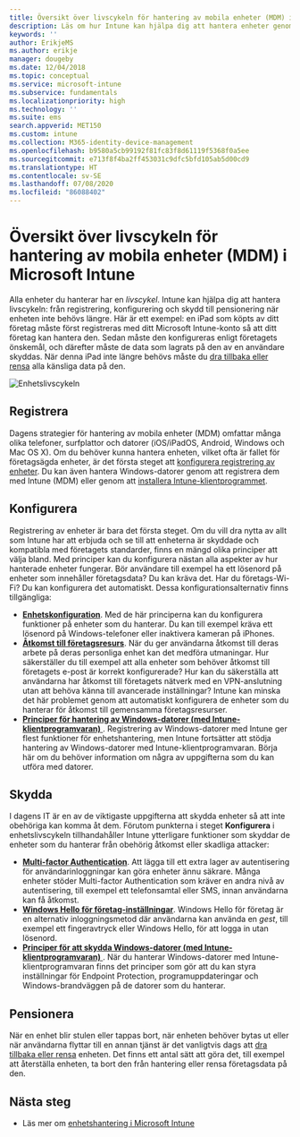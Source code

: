 ```yaml
---
title: Översikt över livscykeln för hantering av mobila enheter (MDM) i Microsoft Intune
description: Läs om hur Intune kan hjälpa dig att hantera enheter genom hela livscykeln – från registrering till konfiguration och slutligen pensionering.
keywords: ''
author: ErikjeMS
ms.author: erikje
manager: dougeby
ms.date: 12/04/2018
ms.topic: conceptual
ms.service: microsoft-intune
ms.subservice: fundamentals
ms.localizationpriority: high
ms.technology: ''
ms.suite: ems
search.appverid: MET150
ms.custom: intune
ms.collection: M365-identity-device-management
ms.openlocfilehash: b9580a5cb99192f81fc83f8d61119f5368f0a5ee
ms.sourcegitcommit: e713f8f4ba2ff453031c9dfc5bfd105ab5d00cd9
ms.translationtype: HT
ms.contentlocale: sv-SE
ms.lasthandoff: 07/08/2020
ms.locfileid: "86088402"
---
```

# <a name="overview-of-the-microsoft-intune-mobile-device-management-mdm-lifecycle"></a>Översikt över livscykeln för hantering av mobila enheter (MDM) i Microsoft Intune

Alla enheter du hanterar har en *livscykel*. Intune kan hjälpa dig att hantera livscykeln: från registrering, konfigurering och skydd till pensionering när enheten inte behövs längre. Här är ett exempel: en iPad som köpts av ditt företag måste först registreras med ditt Microsoft Intune-konto så att ditt företag kan hantera den. Sedan måste den konfigureras enligt företagets önskemål, och därefter måste de data som lagrats på den av en användare skyddas. När denna iPad inte längre behövs måste du [dra tillbaka eller rensa](https://docs.microsoft.com/mem/intune/remote-actions/devices-wipe) alla känsliga data på den.

![Enhetslivscykeln](./media/device-lifecycle/device-lifecycle.png "Intune-enhetslivscykeln")

## <a name="enroll"></a>Registrera

Dagens strategier för hantering av mobila enheter (MDM) omfattar många olika telefoner, surfplattor och datorer (iOS/iPadOS, Android, Windows och Mac OS X). Om du behöver kunna hantera enheten, vilket ofta är fallet för företagsägda enheter, är det första steget att [konfigurera registrering av enheter](../enrollment/device-enrollment.md). Du kan även hantera Windows-datorer genom att registrera dem med Intune (MDM) eller genom att [installera Intune-klientprogrammet](manage-windows-pcs-with-microsoft-intune.md).

## <a name="configure"></a>Konfigurera

Registrering av enheter är bara det första steget. Om du vill dra nytta av allt som Intune har att erbjuda och se till att enheterna är skyddade och kompatibla med företagets standarder, finns en mängd olika principer att välja bland. Med principer kan du konfigurera nästan alla aspekter av hur hanterade enheter fungerar. Bör användare till exempel ha ett lösenord på enheter som innehåller företagsdata? Du kan kräva det. Har du företags-Wi-Fi? Du kan konfigurera det automatiskt. Dessa konfigurationsalternativ finns tillgängliga:

- [**Enhetskonfiguration**](../configuration/device-profiles.md). Med de här principerna kan du konfigurera funktioner på enheter som du hanterar. Du kan till exempel kräva ett lösenord på Windows-telefoner eller inaktivera kameran på iPhones.
- [**Åtkomst till företagsresurs**](../configuration/device-profiles.md). När du ger användarna åtkomst till deras arbete på deras personliga enhet kan det medföra utmaningar. Hur säkerställer du till exempel att alla enheter som behöver åtkomst till företagets e-post är korrekt konfigurerade? Hur kan du säkerställa att användarna har åtkomst till företagets nätverk med en VPN-anslutning utan att behöva känna till avancerade inställningar? Intune kan minska det här problemet genom att automatiskt konfigurera de enheter som du hanterar för åtkomst till gemensamma företagsresurser.
- [**Principer för hantering av Windows-datorer (med Intune-klientprogramvaran)** ](common-windows-pc-management-tasks-with-the-microsoft-intune-computer-client.md). Registrering av Windows-datorer med Intune ger flest funktioner för enhetshantering, men Intune fortsätter att stödja hantering av Windows-datorer med Intune-klientprogramvaran. Börja här om du behöver information om några av uppgifterna som du kan utföra med datorer.

## <a name="protect"></a>Skydda

I dagens IT är en av de viktigaste uppgifterna att skydda enheter så att inte obehöriga kan komma åt dem. Förutom punkterna i steget **Konfigurera** i enhetslivscykeln tillhandahåller Intune ytterligare funktioner som skyddar de enheter som du hanterar från obehörig åtkomst eller skadliga attacker:

- [**Multi-factor Authentication**](../enrollment/multi-factor-authentication.md). Att lägga till ett extra lager av autentisering för användarinloggningar kan göra enheter ännu säkrare. Många enheter stöder Multi-factor Authentication som kräver en andra nivå av autentisering, till exempel ett telefonsamtal eller SMS, innan användarna kan få åtkomst.
- [**Windows Hello för företag-inställningar**](../protect/windows-hello.md). Windows Hello för företag är en alternativ inloggningsmetod där användarna kan använda en *gest*, till exempel ett fingeravtryck eller Windows Hello, för att logga in utan lösenord.
- [**Principer för att skydda Windows-datorer (med Intune-klientprogramvaran)** ](policies-to-protect-windows-pcs-in-microsoft-intune.md). När du hanterar Windows-datorer med Intune-klientprogramvaran finns det principer som gör att du kan styra inställningar för Endpoint Protection, programuppdateringar och Windows-brandväggen på de datorer som du hanterar.

## <a name="retire"></a>Pensionera

När en enhet blir stulen eller tappas bort, när enheten behöver bytas ut eller när användarna flyttar till en annan tjänst är det vanligtvis dags att [dra tillbaka eller rensa](../remote-actions/device-management.md) enheten. Det finns ett antal sätt att göra det, till exempel att återställa enheten, ta bort den från hantering eller rensa företagsdata på den.

## <a name="next-steps"></a>Nästa steg

- Läs mer om [enhetshantering i Microsoft Intune](../remote-actions/device-management.md)

